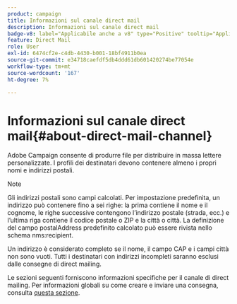 ```yaml
---
product: campaign
title: Informazioni sul canale direct mail
description: Informazioni sul canale direct mail
badge-v8: label="Applicabile anche a v8" type="Positive" tooltip="Applicabile anche a Campaign v8"
feature: Direct Mail
role: User
exl-id: 6474cf2e-c4db-4430-b001-18bf4911b0ea
source-git-commit: e34718caefdf5db4ddd61db601420274be77054e
workflow-type: tm+mt
source-wordcount: '167'
ht-degree: 7%

---
```


# Informazioni sul canale direct mail{#about-direct-mail-channel}


Adobe Campaign consente di produrre file per distribuire in massa lettere personalizzate. I profili dei destinatari devono contenere almeno i propri nomi e indirizzi postali.

>[!NOTE]
>
>Gli indirizzi postali sono campi calcolati. Per impostazione predefinita, un indirizzo può contenere fino a sei righe: la prima contiene il nome e il cognome, le righe successive contengono l’indirizzo postale (strada, ecc.) e l’ultima riga contiene il codice postale o ZIP e la città o città. La definizione del campo postalAddress predefinito calcolato può essere rivista nello schema nms:recipient.
>
>Un indirizzo è considerato completo se il nome, il campo CAP e i campi città non sono vuoti. Tutti i destinatari con indirizzi incompleti saranno esclusi dalle consegne di direct mailing.

Le sezioni seguenti forniscono informazioni specifiche per il canale di direct mailing. Per informazioni globali su come creare e inviare una consegna, consulta [questa sezione](steps-about-delivery-creation-steps.md).
